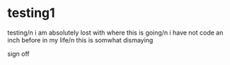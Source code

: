 # testing1

testing/n
i am absolutely lost with where this is going/n
i have not code an inch before in my life/n
this is somwhat dismaying

sign off
